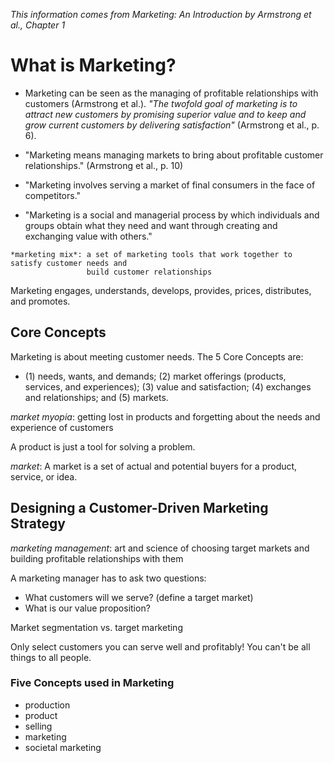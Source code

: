 *This information comes from Marketing: An Introduction by Armstrong et al., Chapter 1*

# What is Marketing?

* Marketing can be seen as the managing of profitable relationships with customers (Armstrong et al.). 
*"The twofold goal of marketing is to attract new customers by promising superior value and to keep and grow current customers by delivering satisfaction"* (Armstrong et al., p. 6).

* "Marketing means managing markets to bring about profitable customer relationships." (Armstrong et al., p. 10)
* "Marketing involves serving a market of final consumers in the face of competitors."
* "Marketing is a social and managerial process by which individuals and groups obtain what they need and want through creating and exchanging value with others."

```
*marketing mix*: a set of marketing tools that work together to satisfy customer needs and 
                 build customer relationships
```
Marketing engages, understands, develops, provides, prices, distributes, and promotes.

## Core Concepts
Marketing is about meeting customer needs.
The 5 Core Concepts are:
* (1) needs, wants, and demands; (2) market offerings (products, services, and experiences); (3) value and satisfaction; (4) exchanges and relationships; and (5) markets.

*market myopia*: getting lost in products and forgetting about the needs and experience of customers

A product is just a tool for solving a problem.

*market*: A market is a set of actual and potential buyers for a product, service, or idea.

## Designing a Customer-Driven Marketing Strategy
*marketing management*: art and science of choosing target markets and building profitable relationships with them

A marketing manager has to ask two questions:
* What customers will we serve? (define a target market)
* What is our value proposition?

Market segmentation vs. target marketing

Only select customers you can serve well and profitably! You can't be all things to all people.

### Five Concepts used in Marketing
* production
* product
* selling
* marketing
* societal marketing


